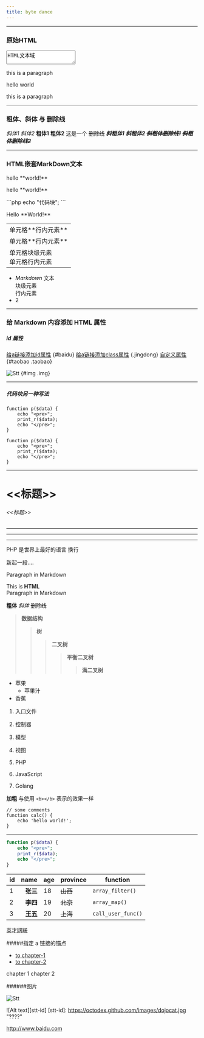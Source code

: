 ```yaml
---
title: byte dance
---
```


---

### 原始HTML

<textarea>HTML文本域</textarea>

this is a paragraph

<div>hello world</div>

this is a paragraph

---


### 粗体、斜体 与 删除线

*斜体1*
_斜体2_
**粗体1**
__粗体2__
这是一个 ~~删除线~~
***斜粗体1***
___斜粗体2___
***~~斜粗体删除线1~~***
~~***斜粗体删除线2***~~

---
### HTML嵌套MarkDown文本
<p>hello **world!**</p>
<p markdown="1">hello **world!**</p>
<p markdown="1">
```php
echo "代码块";
```
</p>

<div markdown="1">
Hello **World!**
</div>

<table>
    <tr>
        <td>单元格**行内元素**</td>
    </tr>
    <tr>
        <td markdown="1">单元格**行内元素**</td>
    </tr>
    <tr>
        <td><div>单元格块级元素</div><span>单元格行内元素</span></td>
    </tr>
</table>

* _Markdown_ 文本<div>块级元素</div><span>行内元素</span>
* 2

---

### 给 Markdown 内容添加 HTML 属性

##### id 属性

[给a链接添加id属性](https://www.baidu.com "百度一下") {#baidu}
[给a链接添加class属性](https://www.jd.com "京东") {.jingdong}
[自定义属性](https://www.taobao.com "淘宝一下"){#taobao .taobao}

![Stt](https://octodex.github.com/images/minion.png "标题") {#img .img}


---

##### 代码块另一种写法

~~~~~~~~~~
function p($data) {
    echo "<pre>";
    print_r($data);
    echo "</pre>";
}
~~~~~~~~~~

````
function p($data) {
    echo "<pre>";
    print_r($data);
    echo "</pre>";
}
````

---

# <<标题>>
###### <<标题>>

___
---
***


PHP 是世界上最好的语言
换行

新起一段....

<!--关于 `平凡的世界` **田晓霞** 最后还是没回来这件事....-->

Paragraph in Markdown
<div class="name">
    This is <b>HTML</b>
</div>
Paragraph in Markdown

**粗体**
_斜体_
~~删除线~~

> **数据结构**
>> **树**
>>> **二叉树**
>>>> **平衡二叉树**
>>>>> **满二叉树**


<!--无需列表 可以使用 * - + 中的任意一个符号-->
* 苹果
    - 苹果汁
* 香蕉

<!--有序列表 -->
1. 入口文件
1. 控制器
1. 模型
1. 视图


2. PHP
3. JavaScript
4. Golang

**加粗** 与使用 `<b></b>` 表示的效果一样

    // some comments
    function calc() {
        echo 'hello world!';
    }

---

```php
function p($data) {
    echo "<pre>";
    print_r($data);
    echo "</pre>";
}
```

| id | name | age | province | function |
| --- | ---: | --- | --- | --- |
| 1 | **张三** | 18 | ~~山西~~ | `array_filter()` |
| 2 | **李四** | 19 | ~~北京~~ | `array_map()` |
| 3 | **王五** | 20 |~~上海~~ | `call_user_func()` |





[英才网联](http://www.800hr.com "标题")

#####指定 a 链接的锚点
* [to chapter-1](#chapter-1)
* [to chapter-2](#chapter-2)

<div class="name">
<a id="chapter-1">chapter 1</a>
<a id="chapter-2">chapter 2</a>
</div>

######图片

![Stt](https://octodex.github.com/images/minion.png "标题")

![Alt text][stt-id]
[stt-id]: https://octodex.github.com/images/dojocat.jpg  "????"

<http://www.baidu.com>

